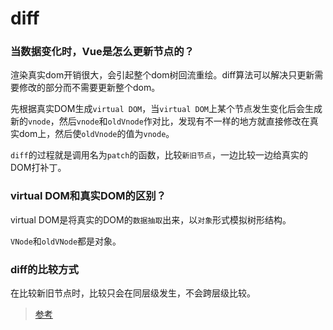 # diff

### 当数据变化时，Vue是怎么更新节点的？

渲染真实dom开销很大，会引起整个dom树回流重绘。diff算法可以解决只更新需要修改的部分而不需要更新整个dom。

先根据真实DOM生成`virtual DOM`，当`virtual DOM`上某个节点发生变化后会生成新的`vnode`，然后`vnode`和`oldVnode`作对比，发现有不一样的地方就直接修改在真实dom上，然后使`oldVnode`的值为`vnode`。

`diff`的过程就是调用名为`patch`的函数，比较`新旧节点`，一边比较一边给真实的DOM打补丁。


### virtual DOM和真实DOM的区别？

virtual DOM是将真实的DOM的`数据抽取`出来，以`对象`形式模拟树形结构。

`VNode`和`oldVNode`都是对象。

### diff的比较方式

在比较新旧节点时，比较只会在同层级发生，不会跨层级比较。

> [参考](https://juejin.cn/post/6844903607913938951)
